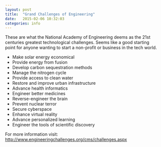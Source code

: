 ```yaml
---
layout: post
title:  "Grand Challenges of Engineering"
date:   2015-02-06 10:32:03
categories: info
---
```

These are what the National Academy of Engineering deems as the 21st centuries greatest technological challenges. Seems like a good starting point for anyone wanting to start a non-profit or business in the tech world.

* Make solar energy economical
* Provide energy from fusion
* Develop carbon sequestration methods
* Manage the nitrogen cycle
* Provide access to clean water
* Restore and improve urban infrastructure
* Advance health informatics
* Engineer better medicines
* Reverse-engineer the brain
* Prevent nuclear terror
* Secure cyberspace
* Enhance virtual reality
* Advance personalized learning
* Engineer the tools of scientific discovery

For more information visit: http://www.engineeringchallenges.org/cms/challenges.aspx
